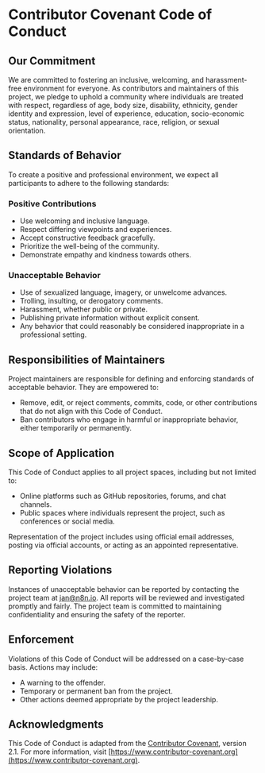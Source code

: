 # Contributor Covenant Code of Conduct

## Our Commitment

We are committed to fostering an inclusive, welcoming, and harassment-free environment for everyone. As contributors and maintainers of this project, we pledge to uphold a community where individuals are treated with respect, regardless of age, body size, disability, ethnicity, gender identity and expression, level of experience, education, socio-economic status, nationality, personal appearance, race, religion, or sexual orientation.

## Standards of Behavior

To create a positive and professional environment, we expect all participants to adhere to the following standards:

### Positive Contributions

- Use welcoming and inclusive language.
- Respect differing viewpoints and experiences.
- Accept constructive feedback gracefully.
- Prioritize the well-being of the community.
- Demonstrate empathy and kindness towards others.

### Unacceptable Behavior

- Use of sexualized language, imagery, or unwelcome advances.
- Trolling, insulting, or derogatory comments.
- Harassment, whether public or private.
- Publishing private information without explicit consent.
- Any behavior that could reasonably be considered inappropriate in a professional setting.

## Responsibilities of Maintainers

Project maintainers are responsible for defining and enforcing standards of acceptable behavior. They are empowered to:

- Remove, edit, or reject comments, commits, code, or other contributions that do not align with this Code of Conduct.
- Ban contributors who engage in harmful or inappropriate behavior, either temporarily or permanently.

## Scope of Application

This Code of Conduct applies to all project spaces, including but not limited to:

- Online platforms such as GitHub repositories, forums, and chat channels.
- Public spaces where individuals represent the project, such as conferences or social media.

Representation of the project includes using official email addresses, posting via official accounts, or acting as an appointed representative.

## Reporting Violations

Instances of unacceptable behavior can be reported by contacting the project team at jan@n8n.io. All reports will be reviewed and investigated promptly and fairly. The project team is committed to maintaining confidentiality and ensuring the safety of the reporter.

## Enforcement

Violations of this Code of Conduct will be addressed on a case-by-case basis. Actions may include:

- A warning to the offender.
- Temporary or permanent ban from the project.
- Other actions deemed appropriate by the project leadership.

## Acknowledgments

This Code of Conduct is adapted from the [Contributor Covenant](https://www.contributor-covenant.org), version 2.1. For more information, visit [https://www.contributor-covenant.org](https://www.contributor-covenant.org).
